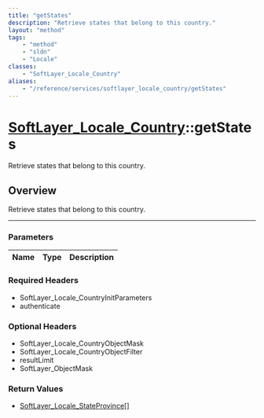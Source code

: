 ```yaml
---
title: "getStates"
description: "Retrieve states that belong to this country."
layout: "method"
tags:
    - "method"
    - "sldn"
    - "Locale"
classes:
    - "SoftLayer_Locale_Country"
aliases:
    - "/reference/services/softlayer_locale_country/getStates"
---
```

# [SoftLayer_Locale_Country](/reference/services/SoftLayer_Locale_Country)::getStates

Retrieve states that belong to this country.


## Overview 
Retrieve states that belong to this country.

-----

### Parameters 
|Name | Type | Description |
| --- | --- | --- |


### Required Headers
* SoftLayer_Locale_CountryInitParameters
* authenticate


### Optional Headers
* SoftLayer_Locale_CountryObjectMask
* SoftLayer_Locale_CountryObjectFilter
* resultLimit
* SoftLayer_ObjectMask

### Return Values
* <a href='/reference/datatypes/SoftLayer_Locale_StateProvince'>SoftLayer_Locale_StateProvince[] </a>




